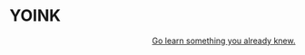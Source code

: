 <h1> YOINK </h1>

<p>
  <a style="float:right;" href="Practice.html"> Go learn something you already knew. </a>
  </p>
  
  <div style="clear:both;"> </div>
